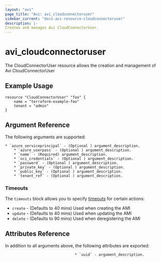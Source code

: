```yaml
---
layout: "avi"
page_title: "Avi: avi_cloudconnectoruser"
sidebar_current: "docs-avi-resource-cloudconnectoruser"
description: |-
Creates and manages Avi CloudConnectorUser.
---
```


# avi_cloudconnectoruser

The CloudConnectorUser resource allows the creation and management of Avi CloudConnectorUser

## Example Usage

```hcl
resource "CloudConnectorUser" "foo" {
    name = "terraform-example-foo"
    tenant = "admin"
}
```

## Argument Reference

The following arguments are supported:

    * `azure_serviceprincipal` - (Optional ) argument_description.
        * `azure_userpass` - (Optional ) argument_description.
        * `name` - (Required) argument_description.
        * `oci_credentials` - (Optional ) argument_description.
        * `password` - (Optional ) argument_description.
        * `private_key` - (Optional ) argument_description.
        * `public_key` - (Optional ) argument_description.
        * `tenant_ref` - (Optional ) argument_description.
        
### Timeouts

The `timeouts` block allows you to specify [timeouts](https://www.terraform.io/docs/configuration/resources.html#timeouts) for certain actions:

* `create` - (Defaults to 40 mins) Used when creating the AMI
* `update` - (Defaults to 40 mins) Used when updating the AMI
* `delete` - (Defaults to 90 mins) Used when deregistering the AMI

## Attributes Reference

In addition to all arguments above, the following attributes are exported:

                                    * `uuid` - argument_description.
    
